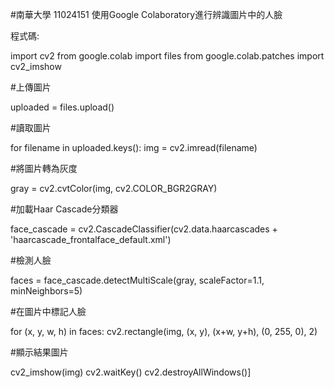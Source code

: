 #南華大學 11024151
使用Google Colaboratory進行辨識圖片中的人臉

程式碼:

import cv2
from google.colab import files
from google.colab.patches import cv2_imshow

#上傳圖片

uploaded = files.upload()

#讀取圖片

for filename in uploaded.keys():
    img = cv2.imread(filename)

#將圖片轉為灰度

gray = cv2.cvtColor(img, cv2.COLOR_BGR2GRAY)

#加載Haar Cascade分類器

face_cascade = cv2.CascadeClassifier(cv2.data.haarcascades + 'haarcascade_frontalface_default.xml')

#檢測人臉

faces = face_cascade.detectMultiScale(gray, scaleFactor=1.1, minNeighbors=5)

#在圖片中標記人臉

for (x, y, w, h) in faces:
    cv2.rectangle(img, (x, y), (x+w, y+h), (0, 255, 0), 2)

#顯示結果圖片

cv2_imshow(img)
cv2.waitKey()
cv2.destroyAllWindows()]
